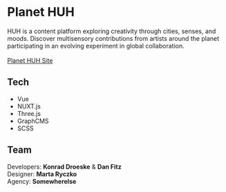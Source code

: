 # Planet HUH
HUH is a content platform exploring creativity through cities, senses, and moods. Discover multisensory contributions from artists around the planet participating in an evolving experiment in global collaboration.<br/>
<br/>
[Planet HUH Site](https://www.planethuh.com)<br/>

## Tech
- Vue
- NUXT.js
- Three.js
- GraphCMS
- SCSS

## Team
Developers: **Konrad Droeske** & **Dan Fitz**<br/>
Designer: **Marta Ryczko**<br/>
Agency: **Somewherelse**
